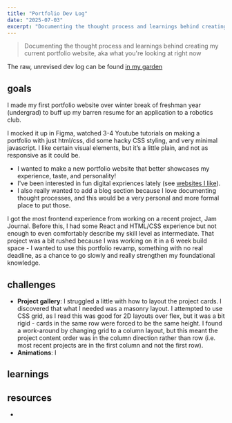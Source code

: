 ```yaml
---
title: "Portfolio Dev Log"
date: "2025-07-03"
excerpt: "Documenting the thought process and learnings behind creating my current portfolio website, aka what you're looking at right now"
---
```


> Documenting the thought process and learnings behind creating my current portfolio website, aka what you're looking at right now

The raw, unrevised dev log can be found [in my garden](https://jennypng.netlify.app/software-projects/portfolio-revamp)

## goals
I made my first portfolio website over winter break of freshman year (undergrad) to buff up my barren resume for an application to a robotics club.

I mocked it up in Figma, watched 3-4 Youtube tutorials on making a portfolio with just html/css, did some hacky CSS styling, and very minimal javascript. I like certain visual elements, but it’s a little plain, and not as responsive as it could be.

- I wanted to make a new portfolio website that better showcases my experience, taste, and personality! 
- I've been interested in fun digital expriences lately (see [websites I like](https://jennypng.netlify.app/cs-concepts/websites-i-really-like)). 
- I also really wanted to add a blog section because I love documenting thought processes, and this would be a very personal and more formal place to put those.


I got the most frontend experience from working on a recent project, Jam Journal. Before this, I had some React and HTML/CSS experience
but not enough to even comfortably describe my skill level as intermediate. That project was a bit rushed because I was working on it in a 
6 week build space - I wanted to use this portfolio revamp, something with no real deadline, as a chance to go slowly and really strengthen
my foundational knowledge.

## challenges
- **Project gallery**: I struggled a little with how to layout the project cards. I discovered that what I needed was a masonry layout. I attempted to use CSS grid,
as I read this was good for 2D layouts over flex, but it was a bit rigid - cards in the same row were forced to be the same height. I found a work-around
by changing grid to a column layout, but this meant the project content order was in the column direction rather than row (i.e. most recent projects are in
the first column and not the first row).
- **Animations**: I 

## learnings

## resources
- 